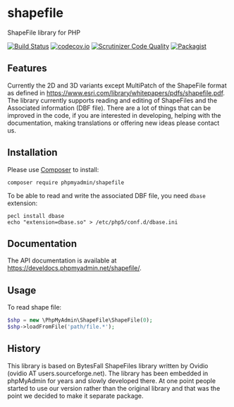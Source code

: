 # shapefile
ShapeFile library for PHP

[![Build Status](https://travis-ci.org/phpmyadmin/shapefile.svg?branch=master)](https://travis-ci.org/phpmyadmin/shapefile)
[![codecov.io](https://codecov.io/github/phpmyadmin/shapefile/coverage.svg?branch=master)](https://codecov.io/github/phpmyadmin/shapefile?branch=master)
[![Scrutinizer Code Quality](https://scrutinizer-ci.com/g/phpmyadmin/shapefile/badges/quality-score.png?b=master)](https://scrutinizer-ci.com/g/phpmyadmin/shapefile/?branch=master)
[![Packagist](https://img.shields.io/packagist/dt/phpmyadmin/shapefile.svg)](https://packagist.org/packages/phpmyadmin/shapefile)

## Features

Currently the 2D and 3D variants except MultiPatch of the ShapeFile format as
defined in https://www.esri.com/library/whitepapers/pdfs/shapefile.pdf. The
library currently supports reading and editing of ShapeFiles and the Associated
information (DBF file). There are a lot of things that can be improved in the
code, if you are interested in developing, helping with the documentation,
making translations or offering new ideas please contact us.

## Installation

Please use [Composer][1] to install:
    
``` 
composer require phpmyadmin/shapefile
``` 

To be able to read and write the associated DBF file, you need ``dbase``
extension:

```
pecl install dbase
echo "extension=dbase.so" > /etc/php5/conf.d/dbase.ini
```

## Documentation

The API documentation is available at 
<https://develdocs.phpmyadmin.net/shapefile/>.

## Usage

To read shape file:

```php
$shp = new \PhpMyAdmin\ShapeFile\ShapeFile(0);
$shp->loadFromFile('path/file.*');
```

## History

This library is based on BytesFall ShapeFiles library written by Ovidio (ovidio
AT users.sourceforge.net). The library has been embedded in phpMyAdmin for
years and slowly developed there. At one point people started to use our
version rather than the original library and that was the point we decided to
make it separate package.

[1]:https://getcomposer.org/

